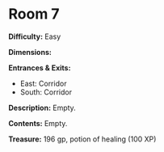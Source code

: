 # Room 7

**Difficulty:** Easy

**Dimensions:** 

**Entrances & Exits:**
- East: Corridor
- South: Corridor

**Description:**
Empty.

**Contents:**
Empty.

**Treasure:**
196 gp, potion of healing (100 XP)